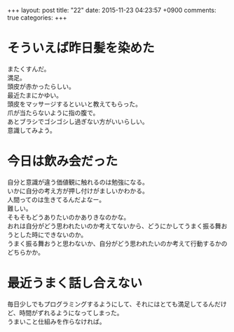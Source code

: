 +++
layout: post
title: "22"
date: 2015-11-23 04:23:57 +0900
comments: true
categories: 
+++

そういえば昨日髪を染めた
===
またくすんだ。  
満足。  
頭皮が赤かったらしい。  
最近たまにかゆい。  
頭皮をマッサージするといいと教えてもらった。  
爪が当たらないように指の腹で。  
あとブラシでゴシゴシし過ぎない方がいいらしい。  
意識してみよう。

今日は飲み会だった
===
自分と意識が違う価値観に触れるのは勉強になる。  
いかに自分の考え方が押し付けがましいかわかる。  
人間ってのは生きてるんだよなー。  
難しい。  
そもそもどうありたいのかありきなのかな。  
おれは自分がどう思われたいのか考えてないから、どうにかしてうまく振る舞おうとした時にできないのか。  
うまく振る舞おうと思わないか、自分がどう思われたいのか考えて行動するかのどちらかか。

最近うまく話し合えない
===
毎日少しでもプログラミングするようにして、それにはとても満足してるんだけど、時間がずれるようになってしまった。  
うまいこと仕組みを作らなければ。
